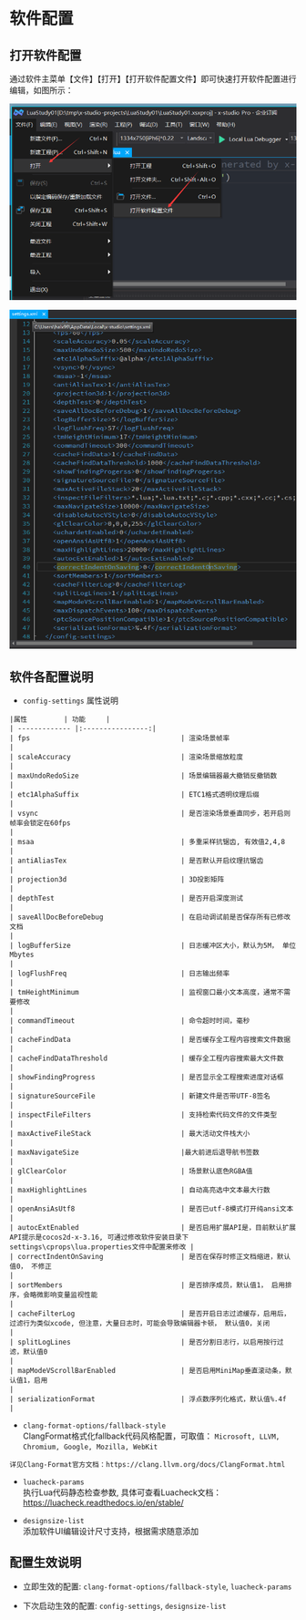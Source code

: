 # 软件配置

## 打开软件配置

   通过软件主菜单【文件】【打开】【打开软件配置文件】即可快速打开软件配置进行编辑，如图所示：

   ![image](assets/images/c6s1_01a.png)

   ![image](assets/images/c6s1_01b.png)

## 软件各配置说明

   * ``config-settings`` 属性说明

    |属性         | 功能     |
    | ------------- |:----------------:|
    | fps                                     | 渲染场景帧率                                                                                                                   |
    | scaleAccuracy                           | 渲染场景缩放粒度                                                                                                               |
    | maxUndoRedoSize                         | 场景编辑器最大撤销反撤销数                                                                                                     |
    | etc1AlphaSuffix                         | ETC1格式透明纹理后缀                                                                                                           |
    | vsync                                   | 是否渲染场景垂直同步，若开启则帧率会锁定在60fps                                                                                |
    | msaa                                    | 多重采样抗锯齿, 有效值2,4,8                                                                                                    |
    | antiAliasTex                            | 是否默认开启纹理抗锯齿                                                                                                         |
    | projection3d                            | 3D投影矩阵                                                                                                                     |
    | depthTest                               | 是否开启深度测试                                                                                                               |
    | saveAllDocBeforeDebug                   | 在启动调试前是否保存所有已修改文档                                                                                             |
    | logBufferSize                           | 日志缓冲区大小，默认为5M， 单位Mbytes                                                                                          |
    | logFlushFreq                            | 日志输出频率                                                                                                                   |
    | tmHeightMinimum                         | 监视窗口最小文本高度，通常不需要修改                                                                                           |
    | commandTimeout                          | 命令超时时间，毫秒                                                                                                             |
    | cacheFindData                           | 是否缓存全工程内容搜索文件数据                                                                                                 |
    | cacheFindDataThreshold                  | 缓存全工程内容搜索最大文件数                                                                                                   |
    | showFindingProgress                     | 是否显示全工程搜索进度对话框                                                                                                   |
    | signatureSourceFile                     | 新建文件是否带UTF-8签名                                                                                                        |
    | inspectFileFilters                      | 支持检索代码文件的文件类型                                                                                                     |
    | maxActiveFileStack                      | 最大活动文件栈大小                                                                                                             |
    | maxNavigateSize                         |最大前进后退导航书签数                                                                                                          |
    | glClearColor                            | 场景默认底色RGBA值                                                                                                             |
    | maxHighlightLines                       | 自动高亮选中文本最大行数                                                                                                       |
    | openAnsiAsUtf8                          | 是否已utf-8模式打开纯ansi文本                                                                                                  |
    | autocExtEnabled                         | 是否启用扩展API是，目前默认扩展API提示是cocos2d-x-3.16, 可通过修改软件安装目录下settings\cprops\lua.properties文件中配置来修改 |
    | correctIndentOnSaving                   | 是否在保存时修正文档缩进，默认值0， 不修正                                                                                     |
    | sortMembers                             | 是否排序成员，默认值1， 启用排序，会略微影响变量监视性能                                                                       |
    | cacheFilterLog                          | 是否开启日志过滤缓存，启用后，过滤行为类似xcode, 但注意，大量日志时，可能会导致编辑器卡顿， 默认值0，关闭                      |
    | splitLogLines                           | 是否分割日志行，以启用按行过滤，默认值0                                                                                        |
    | mapModeVScrollBarEnabled                | 是否启用MiniMap垂直滚动条，默认值1，启用                                                                                       |
    | serializationFormat                     | 浮点数序列化格式，默认值%.4f                                                                                                   |
   
   * ``clang-format-options/fallback-style``  
    ClangFormat格式化fallback代码风格配置，可取值：
    ``Microsoft, LLVM, Chromium, Google, Mozilla, WebKit``

    详见Clang-Format官方文档：https://clang.llvm.org/docs/ClangFormat.html

   * ``luacheck-params``  
   执行Lua代码静态检查参数, 具体可查看Luacheck文档：https://luacheck.readthedocs.io/en/stable/

   * ``designsize-list``  
   添加软件UI编辑设计尺寸支持，根据需求随意添加

## 配置生效说明

   * 立即生效的配置: ``clang-format-options/fallback-style``, ``luacheck-params``

   * 下次启动生效的配置: ``config-settings``, ``designsize-list``
